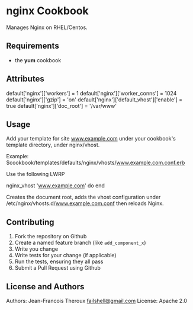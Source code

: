 nginx Cookbook
==============

Manages Nginx on RHEL/Centos.

Requirements
------------

* the **yum** cookbook

Attributes
----------

  default['nginx']['workers'] = 1
  default['nginx']['worker_conns'] = 1024
  default['nginx']['gzip'] = 'on'
  default['nginx']['default_vhost']['enable'] = true
  default['nginx']['doc_root'] = '/var/www'

Usage
-----

Add your template for site www.example.com under your cookbook's template directory, under nginx/vhost.

Example: $cookbook/templates/defaults/nginx/vhosts/www.example.com.conf.erb

Use the following LWRP

  nginx_vhost 'www.example.com' do
  end

Creates the document root, adds the vhost configuration under /etc/nginx/vhosts.d/www.example.com.conf then reloads Nginx.

Contributing
------------

1. Fork the repository on Github
2. Create a named feature branch (like `add_component_x`)
3. Write you change
4. Write tests for your change (if applicable)
5. Run the tests, ensuring they all pass
6. Submit a Pull Request using Github

License and Authors
-------------------
Authors: Jean-Francois Theroux <failshell@gmail.com>
License: Apache 2.0
